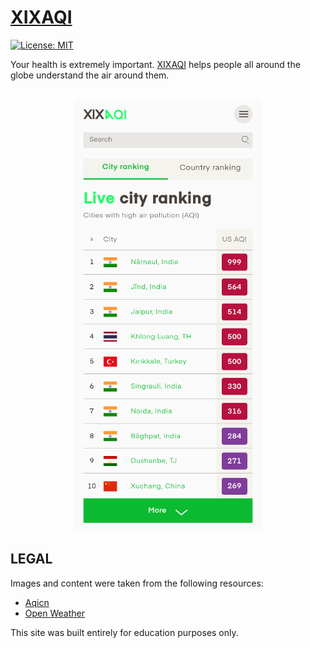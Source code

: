 # [XIXAQI](https://xixaqi.onrender.com/)
[![License: MIT](https://img.shields.io/badge/License-MIT-blue.svg)](https://opensource.org/licenses/MIT)

Your health is extremely important. [XIXAQI](https://xixaqi.onrender.com/) helps people all around the globe understand the air around them.
<br/>
<br/>
<p align="center">
  <img src="https://raw.githubusercontent.com/sahilchouksey/xixaqi/master/screenshot.png?token=AOF6NJE5FAGJVX7CAM2ORS3ARQLWA" width="300" alt="xixaqi"/>
</p>

## LEGAL

Images and content were taken from the following resources:

* [Aqicn](https://aqicn.org/)
* [Open Weather](https://openweathermap.org)

This site was built entirely for education purposes only.
